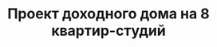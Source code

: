 ---
title: Проект доходного дома на 8 квартир-студий
description: Готовый проект доходного двухэтажного дома на 8 квартир. Компактные студии для сдачи в аренду.

layout: project
permalink: /proekty/:path
image: /images/proekty/mnogokvartirnye/dohodnyj-dom-na-8-kvartir-studij-1_1920w.jpg

featured: 1
weight: 990

project-title: Доходный дом на 8 квартир-студий
project-catalog-title: Двухэтажный дом
project-name: MK-208
tiny-description: Доходный дом на 8 квартир-студий

short-description: "Проект доходного дома нового типа: здание, предусмотренное для сдачи квартир в аренду. Компактный по размеру и экономичный в строительстве, этот дом вмещает 8 одинаковых квартир студий, по четыре на каждом из двух этажей. Студии имеют прекрасную планировку при маленькой площади: всего на 35 метрах размещены и кухня, и гостиная, и спальня, и кабинет, и ванная - и все это с панорамными окнами и большим балконом! Вся крыша дома - плоская эксплуатируемая, ее площадь предназначена для занятий спортом, барбекю или просто для красивого обзора. При желании застройщика возможно добавить третий этаж на месте эуксплуатируемой крыши, что сделает проект еще более привлекательным с экономической точки зрения."

price-project: "240 000 р"
price-build:

area: "8x35"

related:
- MK-312
- TM-120
- KP-104

params:
- name: "Количество этажей"
  value: "2"
- name: "Количество квартир"
  value: "8"
- name: "Площадь квартир"
  value: "35 м<sup>2</sup>"
- name: "Площадь здания"
  value: "340 м<sup>2</sup>"
- name: "Площадь застройки"
  value: "255 м<sup>2</sup>"
- name: "Габаритные размеры"
  value: "18.30 x 15.35 м"
- name: "Высота этажа"
  value: "3.0 м"
- name: "Высота здания"
  value: "10.2 м"
- name: "Фундамент"
  value: "Монолитная лента"
- name: "Конструкция стен"
  value: "Ж/б каркас, газобетон"
- name: "Перекрытия"
  value: "Монолитный ж/б"
- name: "Облицовка стен"
  value: "Штукатурка, керамогранит"

options:
- name: "Добавить третий этаж"
  value: "40 000 р"
- name: "Зеркальный проект"
  value: "10 000 р"
- name: "Проект отопления"
  value: "50 000 р"
- name: "Водоснабжение, канализация"
  value: "50 000 р"
- name: "Проект электрики"
  value: "50 000 р"
- name: "Замена материала стен"
  value: "30 000 р"
- name: "Изменение фундамента"
  value: "30 000 р"
- name: "Перепланировка (перегородки)"
  value: "10 000 р"
- name: "Дизайн интерьера"
  value: "180 000 р"
---
